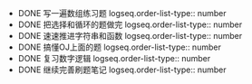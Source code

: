 - DONE 写一遍数组练习题
  logseq.order-list-type:: number
- DONE 把选择和循环的题做完
  logseq.order-list-type:: number
- DONE 速速推进字符串和函数
  logseq.order-list-type:: number
- DONE 搞懂OJ上面的题
  logseq.order-list-type:: number
- DONE 复习数字逻辑
  logseq.order-list-type:: number
- DONE 继续完善刷题笔记
  logseq.order-list-type:: number
